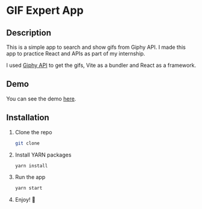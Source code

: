 # GIF Expert App

## Description

This is a simple app to search and show gifs from Giphy API. I made this app to practice React and APIs as part of my internship.  

I used [Giphy API](https://developers.giphy.com/docs/api#quick-start-guide) to get the gifs, Vite as a bundler and React as a framework.

## Demo

You can see the demo [here](https://giphy-lookup-reactjs.netlify.app/).

## Installation

1. Clone the repo

   ```sh
   git clone
    ```

2. Install YARN packages

    ```sh
    yarn install
    ```

3. Run the app

    ```sh
    yarn start
    ```

4. Enjoy! 🚀
